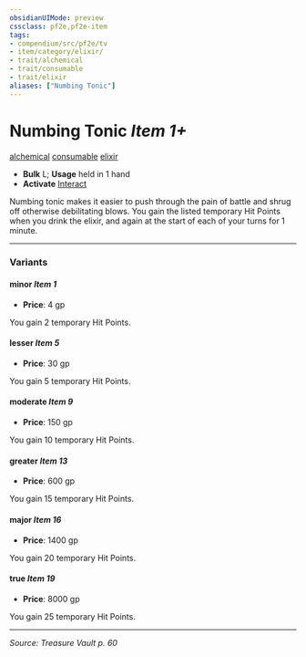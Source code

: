 ```yaml
---
obsidianUIMode: preview
cssclass: pf2e,pf2e-item
tags:
- compendium/src/pf2e/tv
- item/category/elixir/
- trait/alchemical
- trait/consumable
- trait/elixir
aliases: ["Numbing Tonic"]
---
```

# Numbing Tonic *Item 1+*  
[alchemical](alchemical.md "Alchemical Item Trait")  [consumable](consumable.md "Consumable Item Trait")  [elixir](elixir.md "Elixir Item Trait")  

- **Bulk** L; **Usage** held in 1 hand
- **Activate** [Interact](interact.md)

Numbing tonic makes it easier to push through the pain of battle and shrug off otherwise debilitating blows. You gain the listed temporary Hit Points when you drink the elixir, and again at the start of each of your turns for 1 minute.

---

### Variants

#### minor *Item 1*

- **Price**: 4 gp

You gain 2 temporary Hit Points.

#### lesser *Item 5*

- **Price**: 30 gp

You gain 5 temporary Hit Points.

#### moderate *Item 9*

- **Price**: 150 gp

You gain 10 temporary Hit Points.

#### greater *Item 13*

- **Price**: 600 gp

You gain 15 temporary Hit Points.

#### major *Item 16*

- **Price**: 1400 gp

You gain 20 temporary Hit Points.

#### true *Item 19*

- **Price**: 8000 gp

You gain 25 temporary Hit Points.

---
*Source: Treasure Vault p. 60*